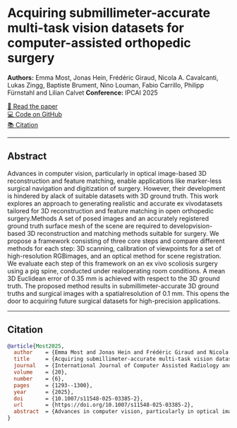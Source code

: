 # Acquiring submillimeter-accurate multi-task vision datasets for computer-assisted orthopedic surgery

**Authors:** Emma Most, Jonas Hein, Frédéric Giraud, Nicola A. Cavalcanti, Lukas Zingg, Baptiste Brument, Nino Louman, Fabio Carrillo, Philipp Fürnstahl and Lilian Calvet
**Conference:** IPCAI 2025

[📄 Read the paper](https://rdcu.be/el5Jj)  
[💻 Code on GitHub](https://github.com/emmamost26/CAOS3D_v0)  
[📚 Citation](#citation)

---

## Abstract

Advances in computer vision, particularly in optical image-based 3D reconstruction and feature matching, enable applications like marker-less surgical navigation and digitization of surgery. However, their development is hindered by alack of suitable datasets with 3D ground truth. This work explores an approach to generating realistic and accurate ex vivodatasets tailored for 3D reconstruction and feature matching in open orthopedic surgery.Methods A set of posed images and an accurately registered ground truth surface mesh of the scene are required to developvision-based 3D reconstruction and matching methods suitable for surgery. We propose a framework consisting of three core steps and compare different methods for each step: 3D scanning, calibration of viewpoints for a set of high-resolution RGBimages, and an optical method for scene registration. We evaluate each step of this framework on an ex vivo scoliosis surgery using a pig spine, conducted under realoperating room conditions. A mean 3D Euclidean error of 0.35 mm is achieved with respect to the 3D ground truth. The proposed method results in submillimeter-accurate 3D ground truths and surgical images with a spatialresolution of 0.1 mm. This opens the door to acquiring future surgical datasets for high-precision applications.

---

## Citation
```bibtex
@article{Most2025,
  author    = {Emma Most and Jonas Hein and Frédéric Giraud and Nicola A. Cavalcanti and Lukas Zingg and Baptiste Brument and Nino Louman and Fabio Carrillo and Philipp Fürnstahl and Lilian Calvet},
  title     = {Acquiring submillimeter-accurate multi-task vision datasets for computer-assisted orthopedic surgery},
  journal   = {International Journal of Computer Assisted Radiology and Surgery},
  volume    = {20},
  number    = {6},
  pages     = {1293--1300},
  year      = {2025},
  doi       = {10.1007/s11548-025-03385-2},
  url       = {https://doi.org/10.1007/s11548-025-03385-2},
  abstract  = {Advances in computer vision, particularly in optical image-based 3D reconstruction and feature matching, enable applications like marker-less surgical navigation and digitization of surgery. However, their development is hindered by a lack of suitable datasets with 3D ground truth. This work explores an approach to generating realistic and accurate ex vivo datasets tailored for 3D reconstruction and feature matching in open orthopedic surgery.}
}
